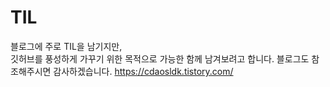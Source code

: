 # TIL
블로그에 주로 TIL을 남기지만,  
깃허브를 풍성하게 가꾸기 위한 목적으로 가능한 함께 남겨보려고 합니다. 블로그도 참조해주시면 감사하겠습니다.
https://cdaosldk.tistory.com/
